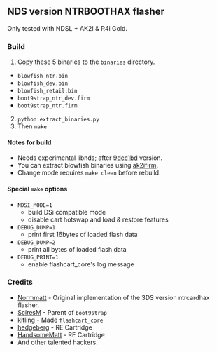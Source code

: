 ## NDS version NTRBOOTHAX flasher
Only tested with NDSL + AK2I & R4i Gold.

### Build
1. Copy these 5 binaries to the `binaries` directory.
  - `blowfish_ntr.bin`
  - `blowfish_dev.bin`
  - `blowfish_retail.bin`
  - `boot9strap_ntr_dev.firm`
  - `boot9strap_ntr.firm`
2. `python extract_binaries.py`
3. Then `make`

#### Notes for build
* Needs experimental libnds; after [9dcc1bd][expr_libnds] version.
* You can extract blowfish binaries using [ak2ifirm][ak2ifirm].
* Change mode requires `make clean` before rebuild.

[expr_libnds]: https://github.com/devkitPro/libnds/commit/9dcc1bd33
[ak2ifirm]: https://github.com/ntrteam/ak2ifirm

#### Special `make` options
* `NDSI_MODE=1`
  - build DSi compatible mode
  - disable cart hotswap and load & restore features
* `DEBUG_DUMP=1`
  - print first 16bytes of loaded flash data
* `DEBUG_DUMP=2`
  - print all bytes of loaded flash data
* `DEBUG_PRINT=1`
  - enable flashcart_core's log message

### Credits
* [Normmatt][normmatt] - Original implementation of the 3DS version ntrcardhax flasher.
* [SciresM][sciresm] - Parent of `boot9strap`
* [kitling][kitling] - Made `flashcart_core`
* [hedgeberg][hedgeberg] - RE Cartridge
* [HandsomeMatt][HandsomeMatt] - RE Cartridge
* And other talented hackers.

[normmatt]: https://github.com/Normmatt
[sciresm]: https://twitter.com/SciresM
[kitling]: https://github.com/kitling
[hedgeberg]: https://github.com/hedgeberg
[HandsomeMatt]: https://github.com/HandsomeMatt
